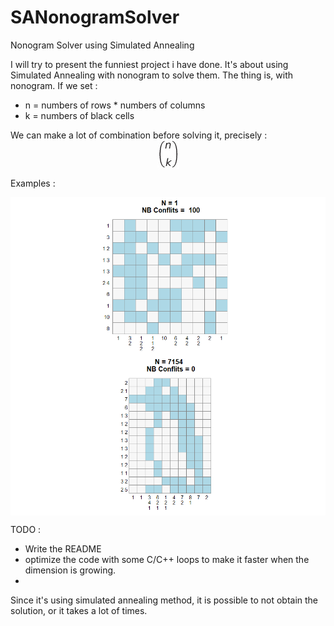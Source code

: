 # SANonogramSolver
Nonogram Solver using Simulated Annealing

I will try to present the funniest project i have done. It's about using Simulated Annealing with nonogram to solve them.
The thing is, with nonogram. If we set : 
- n = numbers of rows * numbers of columns
- k = numbers of black cells

We can make a lot of combination before solving it, precisely : <img src="https://raw.githubusercontent.com/ezulfica/SANonogramSolver/main/img/binom.png" style="display: block; margin: auto;" />

Examples : 

<img src="https://raw.githubusercontent.com/ezulfica/SANonogramSolver/main/img/ezgif-7-254174d756.gif" style="display: block; margin: auto;" />
<img src="https://raw.githubusercontent.com/ezulfica/SANonogramSolver/main/img/ezgif-7-49e7b54fc4.gif" style="display: block; margin: auto;" />

TODO : 
- Write the README
- optimize the code with some C/C++ loops to make it faster when the dimension is growing. 
- 
Since it's using simulated annealing method, it is possible to not obtain the solution, or it takes a lot of times. 



